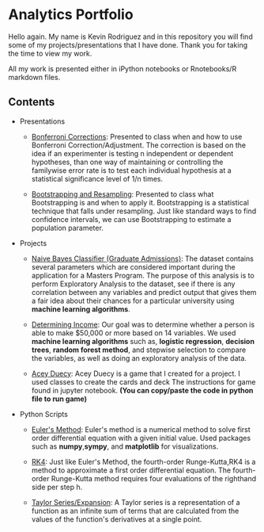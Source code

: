 # Analytics Portfolio

Hello again. My name is Kevin Rodriguez and in this repository you will find some of my projects/presentations that I have done. Thank you for taking the time to view my work. 

All my work is presented either in iPython notebooks or Rnotebooks/R markdown files.

## Contents

* Presentations

  * [Bonferroni Corrections](https://github.com/kdavidr94/analytics_portfolio/blob/master/Presentations/Kevin%20Rodriguez%20Math%20699%20Presentation.pdf): Presented to class when and how to use Bonferroni Correction/Adjustment. The correction is based on the idea if an experimenter is testing n independent or dependent hypotheses, than one way of maintaining or controlling the familywise error rate is to test each individual hypothesis at a statistical significance level of 1/n times.

  * [Bootstrapping and Resampling](https://github.com/kdavidr94/analytics_portfolio/blob/master/Presentations/Bootrapping%20Slides.pdf): Presented to class what Bootstrapping is and when to apply it. Bootstrapping is a statistical technique that falls under resampling. Just like standard ways to find confidence intervals, we can use Bootstrapping to estimate a population parameter.

* Projects

	* [Naive Bayes Classifier (Graduate Admissions)](https://github.com/kdavidr94/analytics_portfolio/blob/master/Projects/Naive%20Bayes_Graduate%20Admissions.ipynb): The dataset contains several parameters which are considered important during the application for a Masters Program. The purpose of this analysis is to perform Exploratory Analysis to the dataset, see if there is any correlation between any variables
and predict output that gives them a fair idea about their chances for a particular university using **machine learning algorithms**.

	* [Determining Income](https://github.com/kdavidr94/analytics_portfolio/blob/master/Projects/Determining%20Income.pdf): Our goal was to determine whether a person is able to make $50,000 or more based on 14
variables. We used **machine learning algorithms** such as, **logistic regression**, **decision trees**, **random forest method**, and stepwise selection to compare the variables, as well as doing an exploratory analysis of the data.
	
	* [Acey Duecy](https://github.com/kdavidr94/analytics_portfolio/blob/master/Projects/Acey_Duecy.ipynb): Acey Duecy is a game that I created for a project. I used classes to create the cards and deck The instructions for game found in jupyter notebook. **(You can copy/paste the code in python file to run game)**

* Python Scripts

	* [Euler's Method](https://github.com/kdavidr94/analytics_portfolio/blob/master/Python%20Scripts/Euler's%20Method.ipynb): Euler's method is a numerical method to solve first order differential equation with a given initial value. Used packages such as **numpy**,**sympy**, and **matplotlib** for visualizations.
	
	* [RK4](https://github.com/kdavidr94/analytics_portfolio/blob/master/Python%20Scripts/RK4.ipynb): Just like Euler's Method, the fourth-order Runge-Kutta,RK4 is a method to approximate a first order differential equation. The fourth-order Runge-Kutta method requires four evaluations of the righthand side per step h. 
	
	* [Taylor Series/Expansion](https://github.com/kdavidr94/analytics_portfolio/blob/master/Python%20Scripts/taylor.ipynb): A Taylor series is a representation of a function as an infinite sum of terms that are calculated from the values of the function's derivatives at a single point.
	











